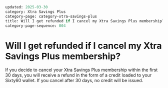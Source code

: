 ```meta
updated: 2025-03-30
category: Xtra Savings Plus
category-page: category-xtra-savings-plus
title: Will I get refunded if I cancel my Xtra Savings Plus membership?
category-page-sequence: 004
```

# Will I get refunded if I cancel my Xtra Savings Plus membership? 

If you decide to cancel your Xtra Savings Plus membership within the first 30 days, you will receive a refund in the form of a credit loaded to your Sixty60 wallet. If you cancel after 30 days, no credit will be issued. 
